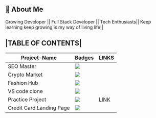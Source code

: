 ## 🚀 About Me

Growing Developer || Full Stack Developer || Tech Enthusiasts|| Keep learning keep growing is my way of living life||

## |TABLE OF CONTENTS|

| Project-Name             | Badges                                                         | LINKS                                                                                               |
| ------------------------ | -------------------------------------------------------------- | --------------------------------------------------------------------------------------------------- |
| SEO Master               | ![](https://img.shields.io/badge/SEO%20-Master-yellowgreen)    |                                                                                                     |
| Crypto Market            | ![](https://img.shields.io/badge/CRYPTO-Market-yellow)         |
| Fashion Hub              | ![](https://img.shields.io/badge/FASHION-HUB-yellowgreen)      |
| VS code clone            | ![](https://img.shields.io/badge/VS-Code-yellowgreen)          |
| Practice Project         | ![](https://img.shields.io/badge/PRACTICE-project-yellowgreen) | [LINK](https://github.com/rajat-jain007/FullStack-Javascript-Bootcamp/tree/main/Project%201_Week_4) |
| Credit Card Landing Page | ![](https://img.shields.io/badge/CREDIT-Card-yellowgreen)      |
